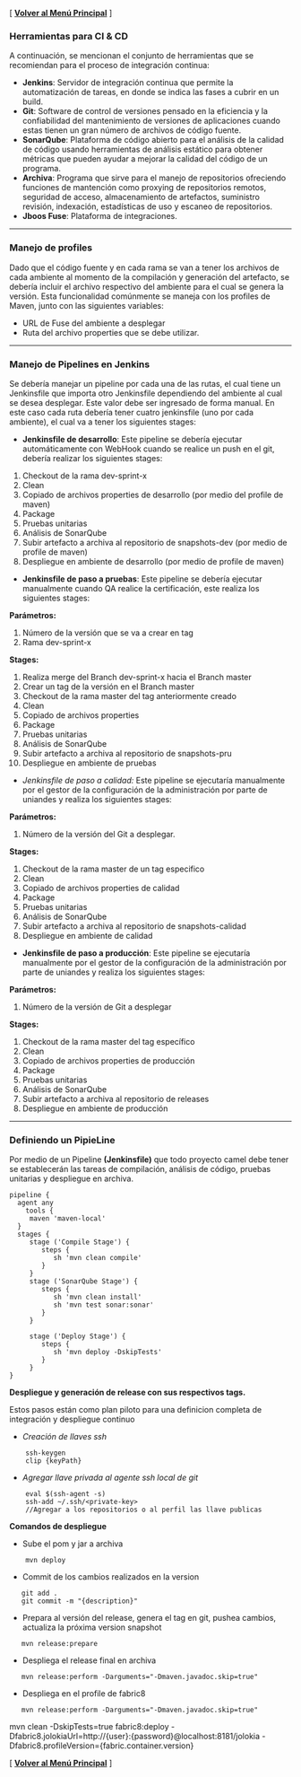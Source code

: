 
[ **[Volver al Menú Principal](https://github.com/UniandesDSIT/Fuse-Lab-RestDsl/wiki)** ]


### Herramientas para CI & CD 

A continuación, se mencionan el conjunto de herramientas que se recomiendan para el proceso de integración continua:

- **Jenkins**: Servidor de integración continua que permite la automatización de tareas, en donde se indica las fases a cubrir en un build.
- **Git**: Software de control de versiones pensado en la eficiencia y la confiabilidad del mantenimiento de versiones de aplicaciones cuando estas tienen un gran número de archivos de código fuente.
- **SonarQube**: Plataforma de código abierto para el análisis de la calidad de código usando herramientas de análisis estático para obtener métricas que pueden ayudar a mejorar la calidad del código de un programa.
- **Archiva**: Programa que sirve para el manejo de repositorios ofreciendo funciones de mantención como proxying de repositorios remotos, seguridad de acceso, almacenamiento de artefactos, suministro revisión, indexación, estadísticas de uso y escaneo de repositorios.
- **Jboos Fuse**: Plataforma de integraciones.

***


### Manejo de profiles

Dado que el código fuente y en cada rama se van a tener los archivos de cada ambiente al momento de la compilación y generación del artefacto, se debería incluir el archivo respectivo del ambiente para el cual se genera la versión. Esta funcionalidad comúnmente se maneja con los profiles de Maven, junto con las siguientes variables:

- URL de Fuse del ambiente a desplegar
- Ruta del archivo properties que se debe utilizar.

***


### Manejo de Pipelines en Jenkins

Se debería manejar un pipeline por cada una de las rutas, el cual tiene un Jenkinsfile que importa otro Jenkinsfile dependiendo del ambiente al cual se desea desplegar. Este valor debe ser ingresado de forma manual.
En este caso cada ruta debería tener cuatro jenkinsfile (uno por cada ambiente), el cual va a tener los siguientes stages:

- **Jenkinsfile de desarrollo**: Este pipeline se debería ejecutar automáticamente con WebHook cuando se realice un push en el git, debería realizar los siguientes stages:

1. Checkout de la rama dev-sprint-x
1. Clean
1. Copiado de archivos properties de desarrollo (por medio del profile de maven)
1. Package
1. Pruebas unitarias
1. Análisis de SonarQube
1. Subir artefacto a archiva al repositorio de snapshots-dev (por medio de profile de maven)
1. Despliegue en ambiente de desarrollo (por medio de profile de maven)

- **Jenkinsfile de paso a pruebas**: Este pipeline se debería ejecutar manualmente cuando QA realice la certificación, este realiza los siguientes stages:

**Parámetros:**

1. Número de la versión que se va a crear en tag
1. Rama dev-sprint-x

**Stages:**

1. Realiza merge del Branch dev-sprint-x hacia el Branch master
1. Crear un tag de la versión en el Branch master
1. Checkout de la rama master del tag anteriormente creado
1. Clean
1. Copiado de archivos properties
1. Package
1. Pruebas unitarias
1. Análisis de SonarQube
1. Subir artefacto a archiva al repositorio de snapshots-pru
1. Despliegue en ambiente de pruebas

- *Jenkinsfile de paso a calidad:* Este pipeline se ejecutaría manualmente por el gestor de la configuración de la administración por parte de uniandes y realiza los siguientes stages:

**Parámetros:**

1. Número de la versión del Git a desplegar.

**Stages:**

1. Checkout de la rama master de un tag especifico
1. Clean
1. Copiado de archivos properties de calidad
1. Package
1. Pruebas unitarias
1. Análisis de SonarQube
1. Subir artefacto a archiva al repositorio de snapshots-calidad
1. Despliegue en ambiente de calidad


- **Jenkinsfile de paso a producción**: Este pipeline se ejecutaría manualmente por el gestor de la configuración de la administración por parte de uniandes y realiza los siguientes stages:

**Parámetros:**

1. Número de la versión de Git a desplegar

**Stages:**

1. Checkout de la rama master del tag específico
1. Clean
1. Copiado de archivos properties de producción
1. Package
1. Pruebas unitarias
1. Análisis de SonarQube
1. Subir artefacto a archiva al repositorio de releases
1. Despliegue en ambiente de producción


***

### Definiendo un PipieLine

Por medio de un Pipeline **(Jenkinsfile)** que todo proyecto camel debe tener se establecerán las tareas de compilación, análisis de código, pruebas unitarias y despliegue en archiva. 

```pipeline
pipeline {
  agent any
	tools {
     maven 'maven-local'
  }
  stages {
     stage ('Compile Stage') {
        steps {
           sh 'mvn clean compile'
        }
     }
     stage ('SonarQube Stage') {
        steps {
           sh 'mvn clean install'
           sh 'mvn test sonar:sonar'
        }
     }
  
     stage ('Deploy Stage') {
        steps {
           sh 'mvn deploy -DskipTests'
        }
     }
}
```

**Despliegue y generación de release con sus respectivos tags.**

Estos pasos están como plan piloto para una definicion completa de integración y despliegue continuo


- _Creación de llaves ssh_

```
	ssh-keygen
	clip {keyPath}
```

- _Agregar llave privada al agente ssh local de git_

```
	eval $(ssh-agent -s)
	ssh-add ~/.ssh/<private-key>
	//Agregar a los repositorios o al perfil las llave publicas
```

**Comandos de despliegue**

- Sube el pom y jar a archiva

```
    mvn deploy
```

- Commit de los cambios realizados en la version 

```
   git add .
   git commit -m "{description}"
```

- Prepara al versión del release, genera el tag en git, pushea cambios, actualiza la próxima version snapshot

```
   mvn release:prepare
```
- Despliega el release final en archiva

```
   mvn release:perform -Darguments="-Dmaven.javadoc.skip=true"
```
- Despliega en el profile de fabric8
```
   mvn release:perform -Darguments="-Dmaven.javadoc.skip=true"
```
mvn clean -DskipTests=true fabric8:deploy -Dfabric8.jolokiaUrl=http://{user}:{password}@localhost:8181/jolokia -Dfabric8.profileVersion={fabric.container.version}

[ **[Volver al Menú Principal](https://github.com/UniandesDSIT/Fuse-Lab-RestDsl/wiki)** ]

